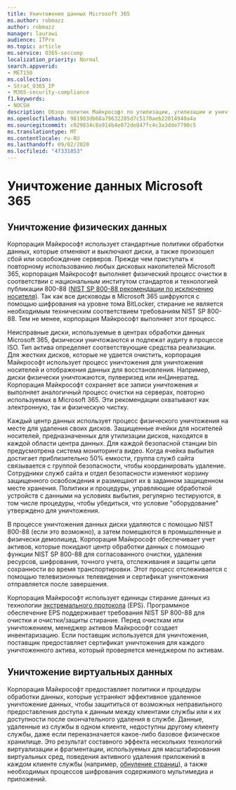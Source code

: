 ```yaml
---
title: Уничтожение данных Microsoft 365
ms.author: robmazz
author: robmazz
manager: laurawi
audience: ITPro
ms.topic: article
ms.service: O365-seccomp
localization_priority: Normal
search.appverid:
- MET150
ms.collection:
- Strat_O365_IP
- M365-security-compliance
f1.keywords:
- NOCSH
description: Обзор политик Майкрософт по утилизации, утилизации и уничтожению дисков и серверов центра обработки данных Microsoft 365.
ms.openlocfilehash: 981903db68a79632285d7c5170aeb22014940a4a
ms.sourcegitcommit: c029834c8a914b4e072de847fc4c3a3dde7790c5
ms.translationtype: MT
ms.contentlocale: ru-RU
ms.lasthandoff: 09/02/2020
ms.locfileid: "47331853"
---
```

# <a name="microsoft-365-data-destruction"></a>Уничтожение данных Microsoft 365

## <a name="physical-data-destruction"></a>Уничтожение физических данных

Корпорация Майкрософт использует стандартные политики обработки данных, которые отменяют и выключают диски, а также произошел сбой или освобождение серверов. Прежде чем приступать к повторному использованию любых дисковых накопителей Microsoft 365, корпорация Майкрософт выполняет физический процесс очистки в соответствии с национальным институтом стандартов и технологией публикации 800-88 ([NIST SP 800-88 рекомендации по исключению носителя](https://nvlpubs.nist.gov/nistpubs/SpecialPublications/NIST.SP.800-88r1.pdf)). Так как все дисководы в Microsoft 365 шифруются с помощью шифрования на уровне тома BitLocker, стирание не является необходимым техническим соответствием требованиям NIST SP 800-88. Тем не менее, корпорация Майкрософт выполняет этот процесс.

Неисправные диски, используемые в центрах обработки данных Microsoft 365, физически уничтожаются и подлежат аудиту в процессе ISO. Тип актива определяет соответствующие средства реализации. Для жестких дисков, которые не удается очистить, корпорация Майкрософт использует процесс уничтожения для уничтожения носителей и отображения данных для восстановления. Например, диски физически уничтожаются, пулверизед или инЦинератед. Корпорация Майкрософт сохраняет все записи уничтожения и выполняет аналогичный процесс очистки на серверах, повторно используемых в Microsoft 365. Эти рекомендации охватывают как электронную, так и физическую чистку.

Каждый центр данных использует процесс физического уничтожения на месте для удаления своих дисков. Защищенные ячейки для носителей носителей, предназначенных для утилизации дисков, находятся в каждой области центра данных. Для каждой безопасной станции bin предусмотрена система мониторинга видео. Когда ячейка выбытия достигает приблизительно 50% емкости, группа служб сайта связывается с группой безопасности, чтобы координировать удаление. Сотрудники служб сайта и отдел безопасности изменяют корзину защищенного освобождения и размещают их в заданном защищенном месте хранения. Политики и процедуры, управляющие обработкой устройств с данными на условиях выбытия, регулярно тестируются, в том числе процедуры, чтобы убедиться, что условие "оборудование" утверждено для уничтожения.

В процессе уничтожения данных диски удаляются с помощью NIST 800-88 (если это возможно), а затем помещаются в промышленные и физически демолишед. Корпорация Майкрософт обеспечивает учет активов, которые покидают центр обработки данных с помощью функции NIST SP 800-88 для согласованного очистки, удаления ресурсов, шифрования, точного учета, отслеживания и защиты цепи сохранности во время транспортировки. Этот процесс отслеживается с помощью телевизионных телевидения и сертификат уничтожения отправляется после завершения.

Корпорация Майкрософт использует единицы стирание данных из технологии [экстремального протокола](https://www.enterprisedataerasure.com/) (EPS). Программное обеспечение EPS поддерживает требования NIST SP 800-88 для очистки и очистки/защиты стирание. Перед очисткам или уничтожением, менеджер активов Майкрософт создает инвентаризацию. Если поставщик используется для уничтожения, поставщик предоставляет сертификат уничтожения для каждого уничтоженного актива, который проверяется менеджером по активам.

## <a name="virtual-data-destruction"></a>Уничтожение виртуальных данных

Корпорация Майкрософт предоставляет политики и процедуры обработки данных, которые устраняют эффективное удаленное уничтожение данных, чтобы защититься от возможных неправильного предоставления доступа к данным между клиентами службы или к их доступности после окончательного удаления в службе. Данные, удаленные из службы в одном клиенте, недоступны другому клиенту службы, даже если переназначается какое-либо базовое физическое хранилище. Это результат составного эффекта нескольких технологий виртуализации и фрагментации, используемых для масштабирования виртуальных сред, поведения активного удаления приложений в каждом клиенте службы (например, [обнуление страниц](https://docs.microsoft.com/office365/securitycompliance/office-365-exchange-online-data-deletion#page-zeroing)), а также необходимых процессов шифрования содержимого мультимедиа и приложений.